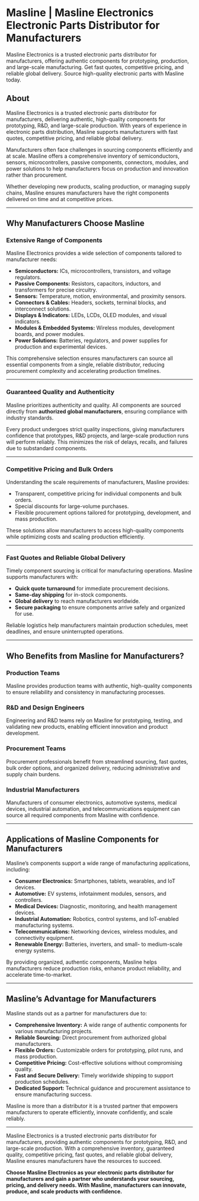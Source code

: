 # Masline | Masline Electronics Electronic Parts Distributor for Manufacturers
Masline Electronics is a trusted electronic parts distributor for manufacturers, offering authentic components for prototyping, production, and large-scale manufacturing. Get fast quotes, competitive pricing, and reliable global delivery. Source high-quality electronic parts with Masline today.

## About
Masline Electronics is a trusted electronic parts distributor for manufacturers, delivering authentic, high-quality components for prototyping, R&D, and large-scale production. With years of experience in electronic parts distribution, Masline supports manufacturers with fast quotes, competitive pricing, and reliable global delivery.

Manufacturers often face challenges in sourcing components efficiently and at scale. Masline offers a comprehensive inventory of semiconductors, sensors, microcontrollers, passive components, connectors, modules, and power solutions to help manufacturers focus on production and innovation rather than procurement.

Whether developing new products, scaling production, or managing supply chains, Masline ensures manufacturers have the right components delivered on time and at competitive prices.

---

## Why Manufacturers Choose Masline

### Extensive Range of Components  
Masline Electronics provides a wide selection of components tailored to manufacturer needs:  
- **Semiconductors:** ICs, microcontrollers, transistors, and voltage regulators.  
- **Passive Components:** Resistors, capacitors, inductors, and transformers for precise circuitry.  
- **Sensors:** Temperature, motion, environmental, and proximity sensors.  
- **Connectors & Cables:** Headers, sockets, terminal blocks, and interconnect solutions.  
- **Displays & Indicators:** LEDs, LCDs, OLED modules, and visual indicators.  
- **Modules & Embedded Systems:** Wireless modules, development boards, and power modules.  
- **Power Solutions:** Batteries, regulators, and power supplies for production and experimental devices.

This comprehensive selection ensures manufacturers can source all essential components from a single, reliable distributor, reducing procurement complexity and accelerating production timelines.

---

### Guaranteed Quality and Authenticity  
Masline prioritizes authenticity and quality. All components are sourced directly from **authorized global manufacturers**, ensuring compliance with industry standards.

Every product undergoes strict quality inspections, giving manufacturers confidence that prototypes, R&D projects, and large-scale production runs will perform reliably. This minimizes the risk of delays, recalls, and failures due to substandard components.

---

### Competitive Pricing and Bulk Orders  
Understanding the scale requirements of manufacturers, Masline provides:  
- Transparent, competitive pricing for individual components and bulk orders.  
- Special discounts for large-volume purchases.  
- Flexible procurement options tailored for prototyping, development, and mass production.

These solutions allow manufacturers to access high-quality components while optimizing costs and scaling production efficiently.

---

### Fast Quotes and Reliable Global Delivery  
Timely component sourcing is critical for manufacturing operations. Masline supports manufacturers with:  
- **Quick quote turnaround** for immediate procurement decisions.  
- **Same-day shipping** for in-stock components.  
- **Global delivery** to reach manufacturers worldwide.  
- **Secure packaging** to ensure components arrive safely and organized for use.

Reliable logistics help manufacturers maintain production schedules, meet deadlines, and ensure uninterrupted operations.

---

## Who Benefits from Masline for Manufacturers?

### Production Teams  
Masline provides production teams with authentic, high-quality components to ensure reliability and consistency in manufacturing processes.

### R&D and Design Engineers  
Engineering and R&D teams rely on Masline for prototyping, testing, and validating new products, enabling efficient innovation and product development.

### Procurement Teams  
Procurement professionals benefit from streamlined sourcing, fast quotes, bulk order options, and organized delivery, reducing administrative and supply chain burdens.

### Industrial Manufacturers  
Manufacturers of consumer electronics, automotive systems, medical devices, industrial automation, and telecommunications equipment can source all required components from Masline with confidence.

---

## Applications of Masline Components for Manufacturers  

Masline’s components support a wide range of manufacturing applications, including:  
- **Consumer Electronics:** Smartphones, tablets, wearables, and IoT devices.  
- **Automotive:** EV systems, infotainment modules, sensors, and controllers.  
- **Medical Devices:** Diagnostic, monitoring, and health management devices.  
- **Industrial Automation:** Robotics, control systems, and IoT-enabled manufacturing systems.  
- **Telecommunications:** Networking devices, wireless modules, and connectivity equipment.  
- **Renewable Energy:** Batteries, inverters, and small- to medium-scale energy systems.

By providing organized, authentic components, Masline helps manufacturers reduce production risks, enhance product reliability, and accelerate time-to-market.

---

## Masline’s Advantage for Manufacturers  

Masline stands out as a partner for manufacturers due to:  
- **Comprehensive Inventory:** A wide range of authentic components for various manufacturing projects.  
- **Reliable Sourcing:** Direct procurement from authorized global manufacturers.  
- **Flexible Orders:** Customizable orders for prototyping, pilot runs, and mass production.  
- **Competitive Pricing:** Cost-effective solutions without compromising quality.  
- **Fast and Secure Delivery:** Timely worldwide shipping to support production schedules.  
- **Dedicated Support:** Technical guidance and procurement assistance to ensure manufacturing success.

Masline is more than a distributor it is a trusted partner that empowers manufacturers to operate efficiently, innovate confidently, and scale reliably.

---
  
Masline Electronics is a trusted electronic parts distributor for manufacturers, providing authentic components for prototyping, R&D, and large-scale production. With a comprehensive inventory, guaranteed quality, competitive pricing, fast quotes, and reliable global delivery, Masline ensures manufacturers have the resources to succeed.

**Choose Masline Electronics as your electronic parts distributor for manufacturers and gain a partner who understands your sourcing, pricing, and delivery needs. With Masline, manufacturers can innovate, produce, and scale products with confidence.**
